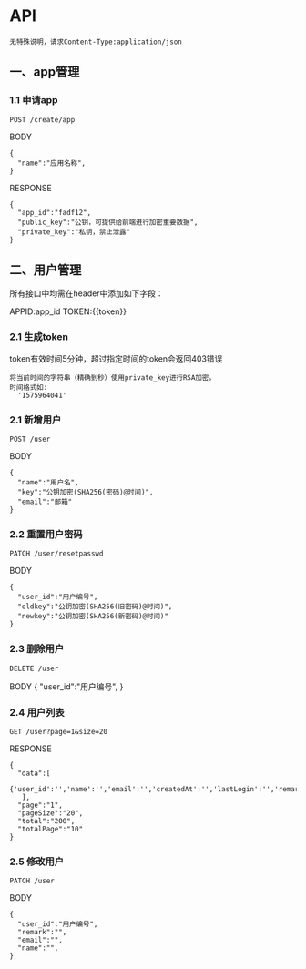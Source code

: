 # API
```
无特殊说明，请求Content-Type:application/json
```
## 一、app管理
### 1.1 申请app
```
POST /create/app
```
BODY
```
{
  "name":"应用名称",
}
```
RESPONSE
```
{
  "app_id":"fadf12",
  "public_key":"公钥，可提供给前端进行加密重要数据",
  "private_key":"私钥，禁止泄露"
}
```

## 二、用户管理
所有接口中均需在header中添加如下字段：

APPID:app_id
TOKEN:{{token}}

### 2.1 生成token
token有效时间5分钟，超过指定时间的token会返回403错误
```
将当前时间的字符串（精确到秒）使用private_key进行RSA加密。
时间格式如:
  '1575964041'
```
### 2.1 新增用户
```
POST /user
```
BODY
```
{
  "name":"用户名",
  "key":"公钥加密(SHA256(密码)@时间)",
  "email":"邮箱"
}
```
### 2.2 重置用户密码
```
PATCH /user/resetpasswd
```
BODY
```
{
  "user_id":"用户编号",
  "oldkey":"公钥加密(SHA256(旧密码)@时间)",
  "newkey":"公钥加密(SHA256(新密码)@时间)"
}
```
### 2.3 删除用户
```
DELETE /user
```
BODY
{
  "user_id":"用户编号",
}
### 2.4 用户列表
```
GET /user?page=1&size=20
```
RESPONSE
```
{
  "data":[
    {'user_id':'','name':'','email':'','createdAt':'','lastLogin':'','remark':''}
   ],
  "page":"1",
  "pageSize":"20",
  "total":"200",
  "totalPage":"10"
}
```
### 2.5 修改用户
```
PATCH /user
```
BODY
```
{
  "user_id":"用户编号",
  "remark":"",
  "email":"",
  "name":"",
}
```

